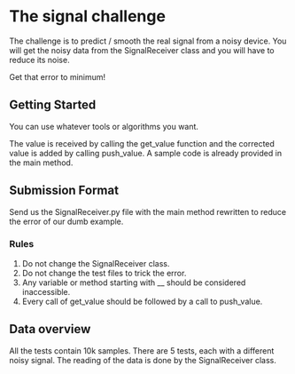 # The signal challenge

The challenge is to predict / smooth the real signal from a noisy device. You will get the noisy data from the SignalReceiver class and you will have to reduce its noise. 

Get that error to minimum!

## Getting Started

You can use whatever tools or algorithms you want.

The value is received by calling the get_value function and the corrected value is added by calling push_value. A sample code is already provided in the main method.

## Submission Format

Send us the SignalReceiver.py file with the main method rewritten to reduce the error of our dumb example. 

### Rules

1. Do not change the SignalReceiver class.  
2. Do not change the test files to trick the error.
3. Any variable or method starting with __ should be considered inaccessible. 
4. Every call of get_value should be followed by a call to push_value.

## Data overview

All the tests contain 10k samples. There are 5 tests, each with a different noisy signal. 
The reading of the data is done by the SignalReceiver class.